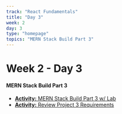 ```yaml
---
track: "React Fundamentals"
title: "Day 3"
week: 2
day: 3
type: "homepage"
topics: "MERN Stack Build Part 3"
---
```



# Week 2 - Day 3

#### MERN Stack Build Part 3
- [**Activity:** MERN Stack Build Part 3 w/ Lab](/react-fundamentals/week-2/day-3/lecture-materials/mern-stack-build-part-3)
- [**Activity:** Review Project 3 Requirements](/unit-projects/unit-three-project-requirements)